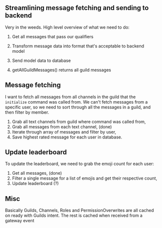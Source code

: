## Streamlining message fetching and sending to backend

Very in the weeds. High level overview of what we need to do:

1. Get all messages that pass our qualifiers
2. Transform message data into format that's acceptable to backend model
3. Send model data to database

4. getAllGuildMessages() returns all guild messages

## Message fetching

I want to fetch all messages from all channels in the guild that the `initialize` command was called from. We can't fetch messages from a specific user, so we need to sort through all the messages in a guild, and then filter by member.

1. Grab all text channels from guild where command was called from,
2. Grab all messages from each text channel, (done)
3. Iterate through array of messages and filter by user,
4. Save highest rated message for each user in database.

## Update leaderboard

To update the leaderboard, we need to grab the emoji count for each user:

1. Get all messages, (done)
2. Filter a single message for a list of emojis and get their respective count,
3. Update leaderboard (?)

## Misc

Basically Guilds, Channels, Roles and PermissionOverwrites are all cached on ready with Guilds intent. The rest is cached when received from a gateway event
